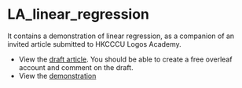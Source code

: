 # LA_linear_regression
It contains a demonstration of linear regression, as a companion of an invited article submitted to HKCCCU Logos Academy.

- View the [draft article](https://www.overleaf.com/read/vtvsctzhypks). You should be able to create a free overleaf account and comment on the draft.
- View the [demonstration](https://github.com/Samuel-CHLam/LA_linear_regression/blob/main/Linear%20Regression.ipynb)
